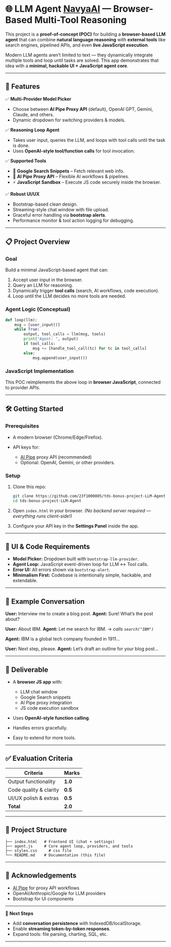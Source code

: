 
# 🌐 LLM Agent [NavyaAI](https://llm-agent-bonus.vercel.app/) — Browser-Based Multi-Tool Reasoning

This project is a **proof-of-concept (POC)** for building a **browser-based LLM agent** that can combine **natural language reasoning** with **external tools** like search engines, pipelined APIs, and even **live JavaScript execution**.  

Modern LLM agents aren’t limited to text — they dynamically integrate multiple tools and loop until tasks are solved. This app demonstrates that idea with a **minimal, hackable UI + JavaScript agent core**.


---

## 🚀 Features

✅ **Multi-Provider Model Picker**  
- Choose between **AI Pipe Proxy API** (default), OpenAI GPT, Gemini, Claude, and others.  
- Dynamic dropdown for switching providers & models.  

✅ **Reasoning Loop Agent**  
- Takes user input, queries the LLM, and loops with tool calls until the task is done.  
- Uses **OpenAI-style tool/function calls** for tool invocation.  

✅ **Supported Tools**  
- 🔎 **Google Search Snippets** – Fetch relevant web info.  
- 🔗 **AI Pipe Proxy API** – Flexible AI workflows & pipelines.  
- ⚡ **JavaScript Sandbox** – Execute JS code securely inside the browser.  

✅ **Robust UI/UX**  
- Bootstrap-based clean design.  
- Streaming-style chat window with file upload.  
- Graceful error handling via **bootstrap alerts**.  
- Performance monitor & tool action logging for debugging.  

---

## 📋 Project Overview

### Goal
Build a minimal JavaScript-based agent that can:
1. Accept user input in the browser.
2. Query an LLM for reasoning.
3. Dynamically trigger **tool calls** (search, AI workflows, code execution).
4. Loop until the LLM decides no more tools are needed.

### Agent Logic (Conceptual)
```python
def loop(llm):
    msg = [user_input()]
    while True:
        output, tool_calls = llm(msg, tools)
        print("Agent: ", output)
        if tool_calls:
            msg += [handle_tool_call(tc) for tc in tool_calls]
        else:
            msg.append(user_input())
````

### JavaScript Implementation

This POC reimplements the above loop in **browser JavaScript**, connected to provider APIs.

---

## 🛠️ Getting Started

### Prerequisites

* A modern browser (Chrome/Edge/Firefox).
* API keys for:

  * [AI Pipe](https://aipipe.org/) proxy API (recommended)
  * Optional: OpenAI, Gemini, or other providers.

### Setup

1. Clone this repo:

   ```bash
   git clone https://github.com/23f1000805/tds-bonus-project-LLM-Agent.git
   cd tds-bonus-project-LLM-Agent
   ```

2. Open `index.html` in your browser.
   *(No backend server required — everything runs client-side!)*

3. Configure your API key in the **Settings Panel** inside the app.

---

## 🎨 UI & Code Requirements

* **Model Picker:** Dropdown built with `bootstrap-llm-provider`.
* **Agent Loop:** JavaScript event-driven loop for LLM ↔ Tool calls.
* **Error UI:** All errors shown via `bootstrap-alert`.
* **Minimalism First:** Codebase is intentionally simple, hackable, and extendable.

---

## 📖 Example Conversation

**User:** Interview me to create a blog post.
**Agent:** Sure! What’s the post about?

**User:** About IBM.
**Agent:** Let me search for IBM.
→ *calls `search("IBM")`*

**Agent:** IBM is a global tech company founded in 1911...

**User:** Next step, please.
**Agent:** Let’s draft an outline for your blog post...

---

## 🧪 Deliverable

* A **browser JS app** with:

  * LLM chat window
  * Google Search snippets
  * AI Pipe proxy integration
  * JS code execution sandbox

* Uses **OpenAI-style function calling**.

* Handles errors gracefully.

* Easy to extend for more tools.

---

## ✅ Evaluation Criteria

| Criteria               | Marks   |
| ---------------------- | ------- |
| Output functionality   | **1.0** |
| Code quality & clarity | **0.5** |
| UI/UX polish & extras  | **0.5** |
| **Total**              | **2.0** |

---

## 📂 Project Structure

```
├── index.html   # Frontend UI (chat + settings)
├── agent.js     # Core agent loop, providers, and tools
├── styles.css     # css file
└── README.md    # Documentation (this file)
```

---

## 🙌 Acknowledgements

* [AI Pipe](https://aipipe.org/) for proxy API workflows
* OpenAI/Anthropic/Google for LLM providers
* Bootstrap for UI components

---

🔮 **Next Steps**

* Add **conversation persistence** with IndexedDB/localStorage.
* Enable **streaming token-by-token responses**.
* Expand tools: file parsing, charting, SQL, etc.

---
